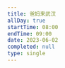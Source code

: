 ```yaml
---
title: 爸妈来武汉
allDay: true
startTime: 08:00
endTime: 09:00
date: 2023-06-02
completed: null
type: single
---
```

